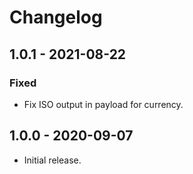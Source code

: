 # Changelog

## 1.0.1 - 2021-08-22

### Fixed
- Fix ISO output in payload for currency.

## 1.0.0 - 2020-09-07

- Initial release.
